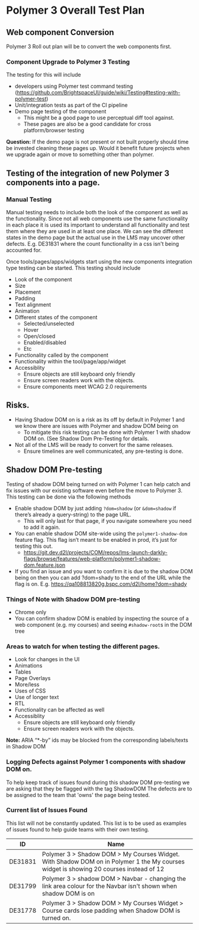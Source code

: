 # Polymer 3 Overall Test Plan
## Web component Conversion
Polymer 3 Roll out plan will be to convert the web components first.

### Component Upgrade to Polymer 3 Testing
The testing for this will include 
* developers using Polymer test command testing (https://github.com/BrightspaceUI/guide/wiki/Testing#testing-with-polymer-test)
* Unit/integration tests as part of the CI pipeline
* Demo page testing of the component
  * This might be a good page to use perceptual diff tool against.
  * These pages are also be a good candidate for cross platform/browser testing
 
**Question:** If the demo page is not present or not built properly should time be invested cleaning these pages up. Would it benefit future projects when we upgrade again or move to something other than polymer. 

## Testing of the integration of new Polymer 3 components into a page.
 
### Manual Testing
Manual testing needs to include both the look of the component as well as the functionality.
Since not all web components use the same functionality in each place it is used its important to understand all functionality and test them where they are used in at least one place.  We can see the different states in the demo page but the actual use in the LMS may uncover other defects. 
E.g. DE31831 where the count functionality in a css isn't being accounted for. 
 
Once tools/pages/apps/widgets start using the new components integration type testing can be started.
This testing should include
 * Look of the component
  * Size
  * Placement
  * Padding
  * Text alignment
  * Animation
* Different states of the component
  * Selected/unselected
  * Hover
  * Open/closed
  * Enabled/disabled
  * Etc
* Functionality called by the component
* Functionality within the tool/page/app/widget
* Accessiblity
  * Ensure objects are still keyboard only friendly
  * Ensure screen readers work with the objects.
  * Ensure components meet WCAG 2.0 requirements
 
## Risks.
* Having Shadow DOM on is a risk as its off by default in Polymer 1 and we know there are issues with Polymer and shadow DOM being on 
  * To mitigate this risk testing can be done with Polymer 1 with shadow DOM on. (See Shadow Dom Pre-Testing for details.
* Not all of the LMS will be ready to convert for the same releases.
  * Ensure timelines are well communicated, any pre-testing is done. 
 
 
## Shadow DOM Pre-testing
Testing of shadow DOM being turned on with Polymer 1 can help catch and fix issues with our existing software even before the move to Polymer 3. 
This testing can be done via the following methods
* Enable shadow DOM by just adding `?dom=shadow` (or `&dom=shadow` if there’s already a query-string) to the page URL. 
  * This will only last for that page, if you navigate somewhere you need to add it again.
* You can enable shadow DOM site-wide using the `polymer1-shadow-dom` feature flag. This flag isn’t meant to be enabled in prod, it’s just for testing this out. 
  * https://git.dev.d2l/projects/COM/repos/lms-launch-darkly-flags/browse/features/web-platform/polymer1-shadow-dom.feature.json
* If you find an issue and you want to confirm it is due to the shadow DOM being on then you can add ?dom=shady to the end of the URL while the flag is on. 
E.g. https://qa108813820g.bspc.com/d2l/home?dom=shady
 
### Things of Note with Shadow DOM pre-testing
* Chrome only
* You can confirm shadow DOM is enabled by inspecting the source of a web component (e.g. my courses) and seeing `#shadow-root`s in the DOM tree
 
### Areas to watch for when testing the different pages. 
* Look for changes in the UI
* Animations
* Tables
* Page Overlays
* More/less
* Uses of CSS 
* Use of longer text
* RTL
* Functionality can be affected as well
* Accessiblity
  * Ensure objects are still keyboard only friendly
  * Ensure screen readers work with the objects.
  
**Note:** ARIA “*-by” ids may be blocked from the corresponding labels/texts in Shadow DOM
 
### Logging Defects against Polymer 1 components with shadow DOM on.
To help keep track of issues found during this shadow DOM pre-testing we are asking that they be flagged with the tag ShadowDOM
The defects are to be assigned to the team that 'owns' the page being tested. 
 
### Current list of Issues Found 
This list will not be constantly updated. This list is to be used as examples of issues found to help guide teams with their own testing.

|ID |	Name| 
| --- | --- | 
| DE31831	| Polymer 3 > Shadow DOM > My Courses Widget. With Shadow DOM on in Polymer 1 the My courses widget is showing 20 courses instead of 12 |
| DE31799	| Polymer 3 > shadow DOM > Navbar - changing the link area colour for the Navbar isn't shown when shadow DOM is on |
| DE31778	| Polymer 3 > Shadow DOM > My Courses Widget > Course cards lose padding when Shadow DOM is turned on. |
